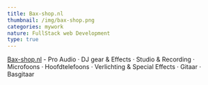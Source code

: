 ```yaml
---
title: Bax-shop.nl
thumbnail: /img/bax-shop.png
categories: mywork
nature: FullStack web Development
type: true
---
```

[Bax-shop.nl](https://www.bax-shop.nl) - Pro Audio · DJ gear & Effects · Studio & Recording · Microfoons · Hoofdtelefoons · Verlichting & Special Effects · Gitaar · Basgitaar